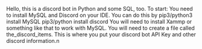 Hello, this is a discord bot in Python and some SQL, too.
To start:
You need to install MySQL and Discord on your IDE. You can do this by 
pip3/python3 install MySQL
pip3/python install discord
You will need to install Xammp or something like that to work with MySQL.
You will need to create a file called the_discord_items. This is where you put your discord bot API Key and other discord information.n